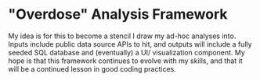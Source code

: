 # "Overdose" Analysis Framework

My idea is for this to become a stencil I draw my ad-hoc analyses into. 
Inputs include public data source APIs to hit, and outputs will include 
a fully seeded SQL database and (eventually) a UI/
visualization component.   My hope is that this framework continues to 
evolve with my skills, and that it will be a continued lesson in good 
coding practices.  